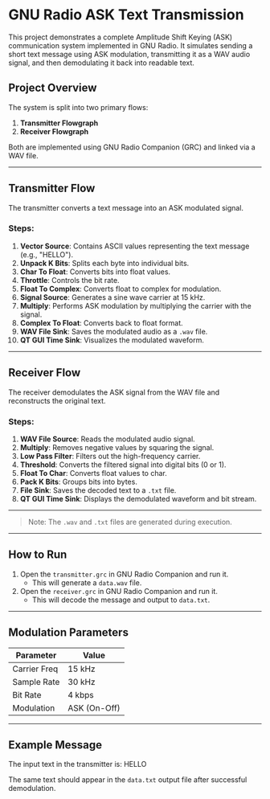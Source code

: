 # GNU Radio ASK Text Transmission

This project demonstrates a complete Amplitude Shift Keying (ASK) communication system implemented in GNU Radio. It simulates sending a short text message using ASK modulation, transmitting it as a WAV audio signal, and then demodulating it back into readable text.

## Project Overview

The system is split into two primary flows:

1. **Transmitter Flowgraph**
2. **Receiver Flowgraph**

Both are implemented using GNU Radio Companion (GRC) and linked via a WAV file.

---

## Transmitter Flow

The transmitter converts a text message into an ASK modulated signal.

### Steps:
1. **Vector Source**: Contains ASCII values representing the text message (e.g., "HELLO").
2. **Unpack K Bits**: Splits each byte into individual bits.
3. **Char To Float**: Converts bits into float values.
4. **Throttle**: Controls the bit rate.
5. **Float To Complex**: Converts float to complex for modulation.
6. **Signal Source**: Generates a sine wave carrier at 15 kHz.
7. **Multiply**: Performs ASK modulation by multiplying the carrier with the signal.
8. **Complex To Float**: Converts back to float format.
9. **WAV File Sink**: Saves the modulated audio as a `.wav` file.
10. **QT GUI Time Sink**: Visualizes the modulated waveform.

---

## Receiver Flow

The receiver demodulates the ASK signal from the WAV file and reconstructs the original text.

### Steps:
1. **WAV File Source**: Reads the modulated audio signal.
2. **Multiply**: Removes negative values by squaring the signal.
3. **Low Pass Filter**: Filters out the high-frequency carrier.
4. **Threshold**: Converts the filtered signal into digital bits (0 or 1).
5. **Float To Char**: Converts float values to char.
6. **Pack K Bits**: Groups bits into bytes.
7. **File Sink**: Saves the decoded text to a `.txt` file.
8. **QT GUI Time Sink**: Displays the demodulated waveform and bit stream.

---

> Note: The `.wav` and `.txt` files are generated during execution.

---

## How to Run

1. Open the `transmitter.grc` in GNU Radio Companion and run it.
   - This will generate a `data.wav` file.
2. Open the `receiver.grc` in GNU Radio Companion and run it.
   - This will decode the message and output to `data.txt`.

---

## Modulation Parameters

| Parameter     | Value        |
|---------------|--------------|
| Carrier Freq  | 15 kHz       |
| Sample Rate   | 30 kHz       |
| Bit Rate      | 4 kbps       |
| Modulation    | ASK (On-Off) |

---

## Example Message

The input text in the transmitter is:
HELLO

The same text should appear in the `data.txt` output file after successful demodulation.
